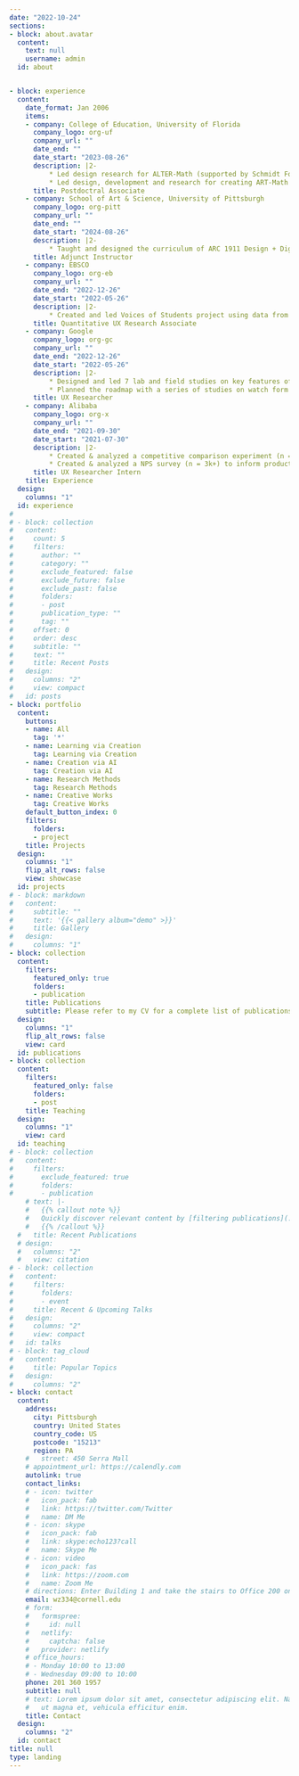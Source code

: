 ```yaml
---
date: "2022-10-24"
sections:
- block: about.avatar
  content:
    text: null
    username: admin
  id: about


- block: experience
  content:
    date_format: Jan 2006
    items:
    - company: College of Education, University of Florida 
      company_logo: org-uf
      company_url: ""
      date_end: ""
      date_start: "2023-08-26"
      description: |2-
          * Led design research for ALTER-Math (supported by Schmidt Foundation, $10,000,000), a dialogue-based Generative AI learning medium to facilitate K-12 education through learning-by-teaching approaches.
          * Led design, development and research for creating ART-Math (supported by IES-SBIR, $250,000), a learning medium using Generative AI to facilitate math learning math concepts from real-world experiences using learning-by-creation approaches.
      title: Postdoctral Associate
    - company: School of Art & Science, University of Pittsburgh
      company_logo: org-pitt
      company_url: ""
      date_end: ""
      date_start: "2024-08-26"
      description: |2-
          * Taught and designed the curriculum of ARC 1911 Design + Digital Media for students in A&S (the only design program in School of A&S in the U.S.).
      title: Adjunct Instructor
    - company: EBSCO 
      company_logo: org-eb
      company_url: ""
      date_end: "2022-12-26"
      date_start: "2022-05-26"
      description: |2-
          * Created and led Voices of Students project using data from millions of Monthly Active Users to inform product, engineering, customer, research, and UX teams bi-weekly.
      title: Quantitative UX Research Associate
    - company: Google 
      company_logo: org-gc
      company_url: ""
      date_end: "2022-12-26"
      date_start: "2022-05-26"
      description: |2-
          * Designed and led 7 lab and field studies on key features of wearable and hearable devices (e.g. algorithm, wearing comfort) to help stakeholders determine the product direction.
          * Planned the roadmap with a series of studies on watch form design guidelines to inform next generation product engineering and design.
      title: UX Researcher
    - company: Alibaba
      company_logo: org-x
      company_url: ""
      date_end: "2021-09-30"
      date_start: "2021-07-30"
      description: |2-
          * Created & analyzed a competitive comparison experiment (n = 4k+) on price to help leaders determine the price strategy.•Created & analyzed a competitive comparison experiment (n = 4k+) on price to help leaders determine the price strategy.
          * Created & analyzed a NPS survey (n = 3k+) to inform product and business teams.
      title: UX Researcher Intern
    title: Experience
  design:
    columns: "1"
  id: experience
# 
# - block: collection
#   content:
#     count: 5
#     filters:
#       author: ""
#       category: ""
#       exclude_featured: false
#       exclude_future: false
#       exclude_past: false
#       folders:
#       - post
#       publication_type: ""
#       tag: ""
#     offset: 0
#     order: desc
#     subtitle: ""
#     text: ""
#     title: Recent Posts
#   design:
#     columns: "2"
#     view: compact
#   id: posts
- block: portfolio
  content:
    buttons:
    - name: All
      tag: '*'
    - name: Learning via Creation
      tag: Learning via Creation
    - name: Creation via AI 
      tag: Creation via AI
    - name: Research Methods
      tag: Research Methods      
    - name: Creative Works
      tag: Creative Works
    default_button_index: 0
    filters:
      folders:
      - project
    title: Projects
  design:
    columns: "1"
    flip_alt_rows: false
    view: showcase
  id: projects
# - block: markdown
#   content:
#     subtitle: ""
#     text: '{{< gallery album="demo" >}}'
#     title: Gallery
#   design:
#     columns: "1"
- block: collection
  content:
    filters:
      featured_only: true
      folders:
      - publication
    title: Publications
    subtitle: Please refer to my CV for a complete list of publications. 
  design:
    columns: "1"
    flip_alt_rows: false
    view: card
  id: publications
- block: collection
  content:
    filters:
      featured_only: false
      folders:
      - post
    title: Teaching
  design:
    columns: "1"
    view: card
  id: teaching
# - block: collection
#   content:
#     filters:
#       exclude_featured: true
#       folders:
#       - publication
    # text: |-
    #   {{% callout note %}}
    #   Quickly discover relevant content by [filtering publications](./publication/).
    #   {{% /callout %}}
  #   title: Recent Publications
  # design:
  #   columns: "2"
  #   view: citation
# - block: collection
#   content:
#     filters:
#       folders:
#       - event
#     title: Recent & Upcoming Talks
#   design:
#     columns: "2"
#     view: compact
#   id: talks
# - block: tag_cloud
#   content:
#     title: Popular Topics
#   design:
#     columns: "2"
- block: contact
  content:
    address:
      city: Pittsburgh
      country: United States
      country_code: US
      postcode: "15213"
      region: PA
    #   street: 450 Serra Mall
    # appointment_url: https://calendly.com
    autolink: true
    contact_links:
    # - icon: twitter
    #   icon_pack: fab
    #   link: https://twitter.com/Twitter
    #   name: DM Me
    # - icon: skype
    #   icon_pack: fab
    #   link: skype:echo123?call
    #   name: Skype Me
    # - icon: video
    #   icon_pack: fas
    #   link: https://zoom.com
    #   name: Zoom Me
    # directions: Enter Building 1 and take the stairs to Office 200 on Floor 2
    email: wz334@cornell.edu
    # form:
    #   formspree:
    #     id: null
    #   netlify:
    #     captcha: false
    #   provider: netlify
    # office_hours:
    # - Monday 10:00 to 13:00
    # - Wednesday 09:00 to 10:00
    phone: 201 360 1957
    subtitle: null
    # text: Lorem ipsum dolor sit amet, consectetur adipiscing elit. Nam mi diam, venenatis
    #   ut magna et, vehicula efficitur enim.
    title: Contact
  design:
    columns: "2"
  id: contact
title: null
type: landing
---
```

